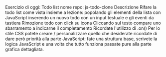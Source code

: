 Esercizio di oggi: Todo list
nome repo: js-todo-clone
Descrizione
Rifare la todo list come vista insieme a lezione:
popolando gli elementi della lista con JavaScript
inserendo un nuovo todo con un input testuale e gli eventi da tastiera
Rimozione todo con click su icona
Cliccando sul testo compare uno sbarramento a indicarne il completamento
Ricordate l'utilizzo di .on()
Per lo stile CSS potete creare / personalizzare quello che desiderate ricordate di dare però priorità alla parte JavaScript: fate una struttura base, scrivete la logica JavaScript e una volta che tutto funziona passate pure alla parte grafica dettagliata.